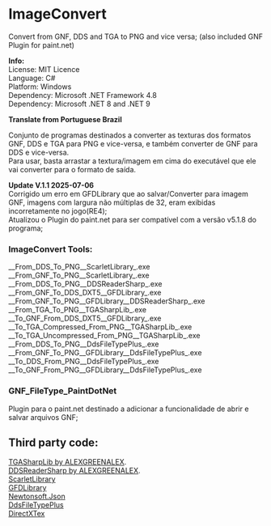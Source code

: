 # ImageConvert

Convert from GNF, DDS and TGA to PNG and vice versa; (also included GNF Plugin for paint.net)

**Info:**
<br>License: MIT Licence
<br>Language: C#
<br>Platform: Windows
<br>Dependency: Microsoft .NET Framework 4.8
<br>Dependency: Microsoft .NET 8 and .NET 9

**Translate from Portuguese Brazil**

Conjunto de programas destinados a converter as texturas dos formatos GNF, DDS e TGA para PNG e vice-versa, e também converter de GNF para DDS e vice-versa.
<br> Para usar, basta arrastar a textura/imagem em cima do executável que ele vai converter para o formato de saída.

**Update V.1.1 2025-07-06**
<br>Corrigido um erro em GFDLibrary que ao salvar/Converter para imagem GNF, imagens com largura não múltiplas de 32, eram exibidas incorretamente no jogo(RE4);
<br>Atualizou o Plugin do paint.net para ser compatível com a versão v5.1.8 do programa;

### ImageConvert Tools:

\_\_From\_DDS\_To\_PNG\_\_ScarletLibrary\_.exe
<br>\_\_From\_GNF\_To\_PNG\_\_ScarletLibrary\_.exe
<br>\_\_From\_DDS\_To\_PNG\_\_DDSReaderSharp\_.exe
<br>\_\_From\_GNF\_To\_DDS\_DXT5\_\_GFDLibrary\_.exe
<br>\_\_From\_GNF\_To\_PNG\_\_GFDLibrary\_\_DDSReaderSharp\_.exe
<br>\_\_From\_TGA\_To\_PNG\_\_TGASharpLib\_.exe
<br>\_\_To\_GNF\_From\_DDS\_DXT5\_\_GFDLibrary\_.exe
<br>\_\_To\_TGA\_Compressed\_From\_PNG\_\_TGASharpLib\_.exe
<br>\_\_To\_TGA\_Uncompressed\_From\_PNG\_\_TGASharpLib\_.exe
<br>\_\_From\_DDS\_To\_PNG\_\_DdsFileTypePlus\_.exe
<br>\_\_From\_GNF\_To\_PNG\_\_GFDLibrary\_\_DdsFileTypePlus_.exe
<br>\_\_To\_DDS\_From\_PNG\_\_DdsFileTypePlus\_.exe
<br>\_\_To\_GNF\_From\_PNG\_\_GFDLibrary\_\_DdsFileTypePlus\_.exe

### GNF_FileType_PaintDotNet

Plugin para o paint.net destinado a adicionar a funcionalidade de abrir e salvar arquivos GNF;

## Third party code:

[TGASharpLib by ALEXGREENALEX](https://github.com/ALEXGREENALEX/TGASharpLib).
<br>[DDSReaderSharp by ALEXGREENALEX](https://github.com/ALEXGREENALEX/DDSReaderSharp).
<br>[ScarletLibrary](https://github.com/xdanieldzd/Scarlet)
<br>[GFDLibrary](https://github.com/tge-was-taken/GFD-Studio)
<br>[Newtonsoft.Json](https://github.com/JamesNK/Newtonsoft.Json/blob/master/LICENSE.md)
<br>[DdsFileTypePlus](https://github.com/0xC0000054/pdn-ddsfiletype-plus)
<br>[DirectXTex](https://github.com/Microsoft/DirectXTex)